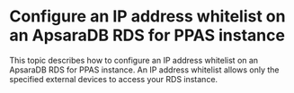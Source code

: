 # Configure an IP address whitelist on an ApsaraDB RDS for PPAS instance

This topic describes how to configure an IP address whitelist on an ApsaraDB RDS for PPAS instance. An IP address whitelist allows only the specified external devices to access your RDS instance.

